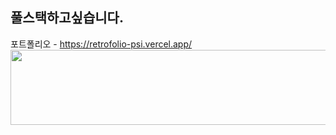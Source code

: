 ## 풀스택하고싶습니다.
포트폴리오 - https://retrofolio-psi.vercel.app/
<a href="https://github.com/devxb/gitanimals">
  <img
    src="https://render.gitanimals.org/lines/Defor721?pet-id=643079989587054681"
    width="600"
    height="120"
  />
</a>
  
